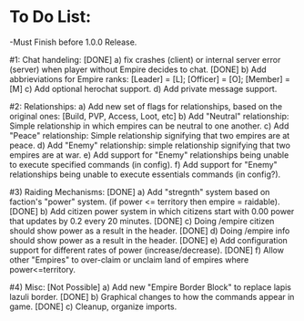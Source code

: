 # To Do List:
-Must Finish before 1.0.0 Release.

#1: Chat handeling:
[DONE] a) fix crashes (client) or internal server error (server) when player without Empire decides to chat.
[DONE] b) Add abbrieviations for Empire ranks: [Leader] = [L]; [Officer] = [O]; [Member] = [M]
c) Add optional herochat support.
d) Add private message support.



#2: Relationships:
a) Add new set of flags for relationships, based on the original ones: [Build, PVP, Access, Loot, etc]
b) Add "Neutral" relationship: Simple relationship in which empires can be neutral to one another.
c) Add "Peace" relationship: Simple relationship signifying that two empires are at peace.
d) Add "Enemy" relationship: simple relationship signifying that two empires are at war.
e) Add support for "Enemy" relationships being unable to execute specified commands (in config).
f) Add support for "Enemy" relationships being unable to execute essentials commands (in config?).



#3) Raiding Mechanisms:
[DONE] a) Add "stregnth" system based on faction's "power" system. (if power <= territory then empire = raidable).
[DONE] b) Add citizen power system in which citizens start with 0.00 power that updates by 0.2 every 20 minutes.
[DONE] c) Doing /empire citizen <name> should show power as a result in the header.
[DONE] d) Doing /empire info <name> should show power as a result in the header.
[DONE] e) Add configuration support for different rates of power (increase/decrease).
[DONE] f) Allow other "Empires" to over-claim or unclaim land of empires where power<=territory.


#4) Misc:
[Not Possible] a) Add new "Empire Border Block" to replace lapis lazuli border.
[DONE] b) Graphical changes to how the commands appear in game.
[DONE] c) Cleanup, organize imports.

